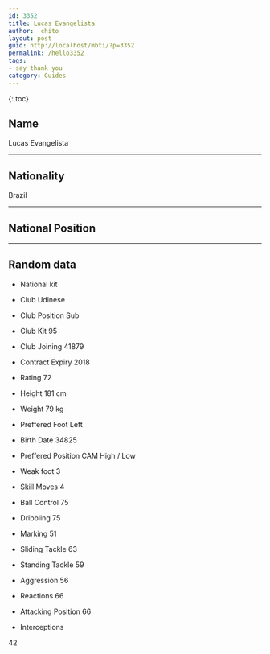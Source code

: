 ```yaml
---
id: 3352
title: Lucas Evangelista
author:  chito 
layout: post
guid: http://localhost/mbti/?p=3352
permalink: /hello3352
tags:
- say thank you
category: Guides
---
```



{: toc}


## Name  
Lucas Evangelista 

* * *

## Nationality  
Brazil 

* * *

## National Position 

* * *

## Random data 

  * National kit 
  * Club 
Udinese 

  * Club Position 
Sub 

  * Club Kit 
95 

  * Club Joining 
41879 

  * Contract Expiry 
2018 

  * Rating 
72 

  * Height 
181 cm 

  * Weight 
79 kg 

  * Preffered Foot 
Left 

  * Birth Date 
34825 

  * Preffered Position 
CAM High / Low 

  * Weak foot 
3 

  * Skill Moves 
4 

  * Ball Control 
75 

  * Dribbling 
75 

  * Marking 
51 

  * Sliding Tackle 
63 

  * Standing Tackle 
59 

  * Aggression 
56 

  * Reactions 
66 

  * Attacking Position 
66 

  * Interceptions 

42</ul>